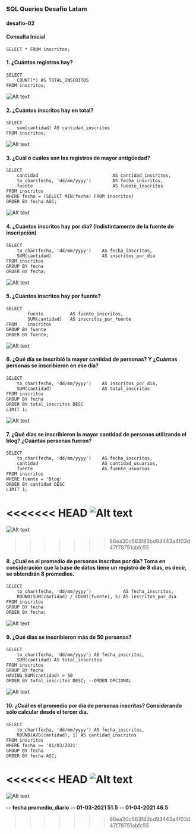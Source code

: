 ### SQL Queries Desafio Latam 
#### desafio-02 

#### Consulta Inicial 

```
SELECT * FROM inscritos;
```

#### 1. ¿Cuántos registros hay?

```
SELECT 
    COUNT(*) AS TOTAL_INSCRITOS 
FROM inscritos;
```

![Alt text](https://github.com/illancapan/desafioSQL-02/blob/main/imagenes/1.png)

#### 2. ¿Cuántos inscritos hay en total?

```
SELECT 
    sum(cantidad) AS cantidad_inscritos 
FROM inscritos;
```

![Alt text](https://github.com/illancapan/desafioSQL-02/blob/main/imagenes/2.png)

#### 3. ¿Cuál o cuáles son los registros de mayor antigüedad?

```
SELECT 
    cantidad                            AS cantidad_inscritos, 
    to_char(fecha, 'dd/mm/yyyy')        AS fecha_inscritos, 
    fuente                              AS fuente_inscritos
FROM inscritos 
WHERE fecha = (SELECT MIN(fecha) FROM inscritos)
ORDER BY fecha ASC;
```

![Alt text](https://github.com/illancapan/desafioSQL-02/blob/main/imagenes/3.png)

#### 4. ¿Cuántos inscritos hay por día? (Indistintamente de la fuente de inscripción)

```
SELECT 
    to_char(fecha, 'dd/mm/yyyy')    AS fecha_inscritos,  
    SUM(cantidad)                   AS inscritos_por_dia 
FROM inscritos 
GROUP BY fecha 
ORDER BY fecha;
```

![Alt text](https://github.com/illancapan/desafioSQL-02/blob/main/imagenes/4.png)

#### 5. ¿Cuántos inscritos hay por fuente?

```
SELECT
        fuente          AS fuente_inscritos, 
        SUM(cantidad)   AS inscritos_por_fuente
FROM    inscritos
GROUP BY fuente
ORDER BY fuente;
```

![Alt text](https://github.com/illancapan/desafioSQL-02/blob/main/imagenes/5.png)


#### 6. ¿Qué día se inscribió la mayor cantidad de personas? Y ¿Cuántas personas se inscribieron en ese día?

```
SELECT 
    to_char(fecha, 'dd/mm/yyyy')    AS inscritos_por_dia,
    SUM(cantidad)                   AS total_inscritos 
FROM inscritos 
GROUP BY fecha
ORDER BY total_inscritos DESC
LIMIT 1;
```

![Alt text](https://github.com/illancapan/desafioSQL-02/blob/main/imagenes/6.png)

#### 7. ¿Qué días se inscribieron la mayor cantidad de personas utilizando el blog? ¿Cuántas personas fueron?

```
SELECT 
    to_char(fecha, 'dd/mm/yyyy')    AS fecha_inscritos, 
    cantidad                        AS cantidad_usuarios,
    fuente                          AS fuente_usuarios
FROM inscritos 
WHERE fuente = 'Blog' 
ORDER BY cantidad DESC
LIMIT 1;
```

<<<<<<< HEAD
![Alt text](D:\DESAFIO-LATAM\SQL-I\DESAFIO-02\desafioSQL-02\imagenes\7.png)
=======
![Alt text](https://github.com/illancapan/desafioSQL-02/blob/main/imagenes/7.png)
>>>>>>> 86ea30c663f83bd93443a4f03d47f78751abfc55

#### 8. ¿Cuál es el promedio de personas inscritas por día? Toma en consideración que la base de datos tiene un registro de 8 días, es decir, se obtendrán 8 promedios.

```
SELECT 
    to_char(fecha, 'dd/mm/yyyy')            AS fecha_inscritos, 
    ROUND(SUM(cantidad) / COUNT(fuente), 5) AS inscritos_por_dia
FROM inscritos
GROUP BY fecha
ORDER BY fecha;
```

![Alt text](https://github.com/illancapan/desafioSQL-02/blob/main/imagenes/8.png)

#### 9. ¿Qué días se inscribieron más de 50 personas?

```
SELECT 
    to_char(fecha, 'dd/mm/yyyy') AS fecha_inscritos,  
    SUM(cantidad) AS total_inscritos 
FROM inscritos 
GROUP BY fecha  
HAVING SUM(cantidad) > 50
ORDER BY total_inscritos DESC; --ORDEN OPCIONAL
```

![Alt text](https://github.com/illancapan/desafioSQL-02/blob/main/imagenes/9.png)

#### 10. ¿Cuál es el promedio por día de personas inscritas? Considerando sólo calcular desde el tercer día.

```
SELECT 
    to_char(fecha, 'dd/mm/yyyy') AS fecha_inscritos,
    ROUND(AVG(cantidad), 1) AS cantidad_inscritos
FROM inscritos
WHERE fecha >= '01/03/2021'
GROUP BY fecha
ORDER BY fecha ASC;
```

<<<<<<< HEAD
![Alt text](D:\DESAFIO-LATAM\SQL-I\DESAFIO-02\desafioSQL-02\imagenes\10.png)
=======
![Alt text](https://github.com/illancapan/desafioSQL-02/blob/main/imagenes/10.png)

**-- fecha promedio_diario**
**-- 01-03-2021 51.5**
**-- 01-04-2021 46.5**
>>>>>>> 86ea30c663f83bd93443a4f03d47f78751abfc55
